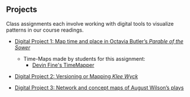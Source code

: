 ## Projects

Class assignments each involve working with digital tools to visualize patterns in our course readings. 

* [Digital Project 1: Map time and place in Octavia Butler’s *Parable of the Sower*](project1.md)
    * Time-Maps made by students for this assignment:
        * [Devin Fine's TimeMapper](http://timemapper.okfnlabs.org/anon/6pfhzf-parable)  

* [Digital Project 2: Versioning or Mapping *Klee Wyck*](project2.md)

* [Digital Project 3: Network and concept maps of August Wilson’s plays](project3.md)

